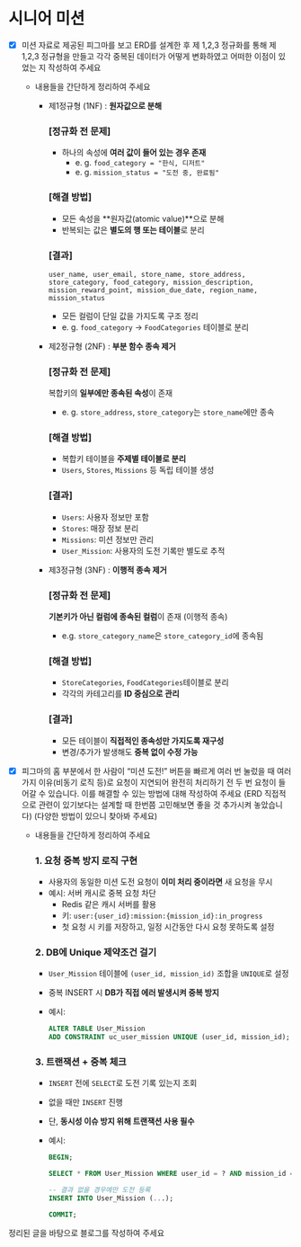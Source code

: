 # 시니어 미션

- [x]  미션 자료로 제공된 피그마를 보고 ERD를 설계한 후 제 1,2,3 정규화를 통해 제 1,2,3 정규형을 만들고 각각 중복된 데이터가 어떻게 변화하였고 어떠한 이점이 있었는 지 작성하여 주세요
    - 내용들을 간단하게 정리하여 주세요
        - 제1정규형 (1NF) : **원자값으로 분해**
            
            ### [정규화 전 문제]
            
            - 하나의 속성에 **여러 값이 들어 있는 경우 존재**
                - e. g.  `food_category = "한식, 디저트"`
                - e. g.  `mission_status = "도전 중, 완료됨"`
            
            ### [해결 방법]
            
            - 모든 속성을 **원자값(atomic value)**으로 분해
            - 반복되는 값은 **별도의 행 또는 테이블**로 분리
            
            ### [결과]
            
            ```
            user_name, user_email, store_name, store_address,
            store_category, food_category, mission_description,
            mission_reward_point, mission_due_date, region_name, mission_status
            ```
            
            - 모든 컬럼이 단일 값을 가지도록 구조 정리
            - e. g.  `food_category` → `FoodCategories` 테이블로 분리
        - 제2정규형 (2NF) : **부분 함수 종속 제거**
            
            ### [정규화 전 문제]
            
            복합키의 **일부에만 종속된 속성**이 존재
            
            - e. g.  `store_address`, `store_category`는 `store_name`에만 종속
            
            ### [해결 방법]
            
            - 복합키 테이블을 **주제별 테이블로 분리**
            - `Users`, `Stores`, `Missions` 등 독립 테이블 생성
            
            ### [결과]
            
            - `Users`: 사용자 정보만 포함
            - `Stores`: 매장 정보 분리
            - `Missions`: 미션 정보만 관리
            - `User_Mission`: 사용자의 도전 기록만 별도로 추적
        - 제3정규형 (3NF) : **이행적 종속 제거**
            
            ### [정규화 전 문제]
            
            **기본키가 아닌 컬럼에 종속된 컬럼**이 존재 (이행적 종속)
            
            - e.g.  `store_category_name`은 `store_category_id`에 종속됨
            
            ### [해결 방법]
            
            - `StoreCategories`, `FoodCategories`테이블로 분리
            - 각각의 카테고리를 **ID 중심으로 관리**
            
            ### [결과]
            
            - 모든 테이블이 **직접적인 종속성만 가지도록 재구성**
            - 변경/추가가 발생해도 **중복 없이 수정 가능**

- [x]  피그마의 홈 부분에서 한 사람이 “미션 도전!” 버튼을 빠르게 여러 번 눌렀을 때 여러 가지 이유(비동기 로직 등)로 요청이 지연되어 완전히 처리하기 전 두 번 요청이 들어갈 수 있습니다. 이를 해결할 수 있는 방법에 대해 작성하여 주세요 (ERD 직접적으로 관련이 있기보다는 설계할 때 한번쯤 고민해보면 좋을 것 추가시켜 놓았습니다) (다양한 방법이 있으니 찾아봐 주세요)
    - 내용들을 간단하게 정리하여 주세요
        
        ### **1. 요청 중복 방지 로직 구현**
        
        - 사용자의 동일한 미션 도전 요청이 **이미 처리 중이라면** 새 요청을 무시
        - 예시: 서버 캐시로 중복 요청 차단
            - Redis 같은 캐시 서버를 활용
            - 키: `user:{user_id}:mission:{mission_id}:in_progress`
            - 첫 요청 시 키를 저장하고, 일정 시간동안 다시 요청 못하도록 설정
        
        ### 2. DB에 Unique 제약조건 걸기
        
        - `User_Mission` 테이블에 `(user_id, mission_id)` 조합을 `UNIQUE`로 설정
        - 중복 INSERT 시 **DB가 직접 에러 발생시켜 중복 방지**
        - 예시:
            
            ```sql
            ALTER TABLE User_Mission
            ADD CONSTRAINT uc_user_mission UNIQUE (user_id, mission_id);
            ```
            
        
        ### 3. 트랜잭션 + 중복 체크
        
        - `INSERT` 전에 `SELECT`로 도전 기록 있는지 조회
        - 없을 때만 `INSERT` 진행
        - 단, **동시성 이슈 방지 위해 트랜잭션 사용 필수**
        - 예시:
            
            ```sql
            BEGIN;
            
            SELECT * FROM User_Mission WHERE user_id = ? AND mission_id = ? FOR UPDATE;
            
            -- 결과 없을 경우에만 도전 등록
            INSERT INTO User_Mission (...);
            
            COMMIT;
            ```
            

정리된 글을 바탕으로 블로그를 작성하여 주세요